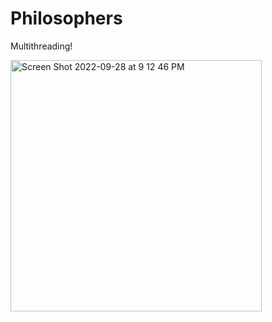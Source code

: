 # Philosophers
Multithreading!

<img width="402" alt="Screen Shot 2022-09-28 at 9 12 46 PM" src="https://user-images.githubusercontent.com/13866954/192869194-67660251-2400-46ea-a374-aac0dfc1e75b.png">
